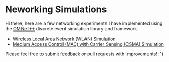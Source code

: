 # Neworking Simulations

Hi there, here are a few networking experiments I have implemented using the [OMNeT++](https://omnetpp.org/) discrete event simulation library and framework.

- [Wireless Local Area Network (WLAN) Simulation](/wlan/README.md)
- [Medium Access Control (MAC) with Carrier Sensing (CSMA) Simulation](/mac/README.md)

Please feel free to submit feedback or pull requests with improvements! :^)